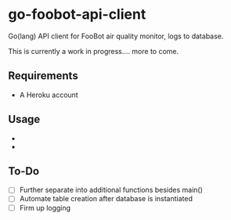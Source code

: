 # go-foobot-api-client
Go(lang) API client for FooBot air quality monitor, logs to database. 

This is currently a work in progress.... more to come.

## Requirements

- A Heroku account

## Usage

- 
-


## To-Do

 - [ ] Further separate into additional functions besides main()
 - [ ] Automate table creation after database is instantiated
 - [ ] Firm up logging
